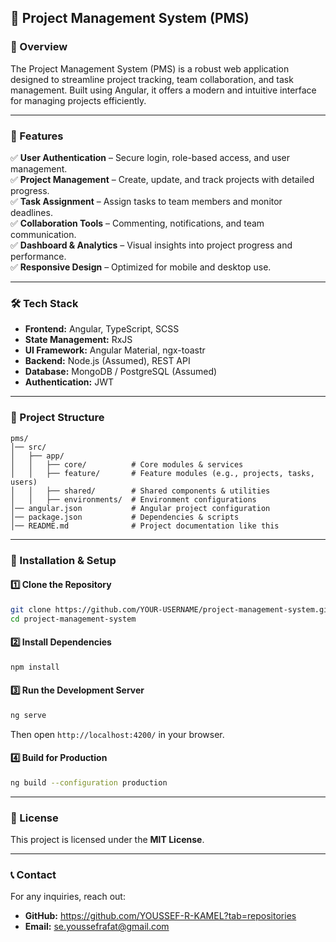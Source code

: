 ## 📌 Project Management System (PMS)

### 🚀 Overview
The Project Management System (PMS) is a robust web application designed to streamline project tracking, team collaboration, and task management. Built using Angular, it offers a modern and intuitive interface for managing projects efficiently.

---

### 🎯 Features
✅ **User Authentication** – Secure login, role-based access, and user management.  
✅ **Project Management** – Create, update, and track projects with detailed progress.  
✅ **Task Assignment** – Assign tasks to team members and monitor deadlines.  
✅ **Collaboration Tools** – Commenting, notifications, and team communication.  
✅ **Dashboard & Analytics** – Visual insights into project progress and performance.  
✅ **Responsive Design** – Optimized for mobile and desktop use.  

---

### 🛠️ Tech Stack
- **Frontend:** Angular, TypeScript, SCSS  
- **State Management:** RxJS  
- **UI Framework:** Angular Material, ngx-toastr  
- **Backend:** Node.js (Assumed), REST API  
- **Database:** MongoDB / PostgreSQL (Assumed)  
- **Authentication:** JWT  

---

### 📂 Project Structure
```
pms/
│── src/
│   ├── app/
│   │   ├── core/          # Core modules & services
│   │   ├── feature/       # Feature modules (e.g., projects, tasks, users)
│   │   ├── shared/        # Shared components & utilities
│   │   ├── environments/  # Environment configurations
│── angular.json           # Angular project configuration
│── package.json           # Dependencies & scripts
│── README.md              # Project documentation like this
```

---

### 📌 Installation & Setup
#### 1️⃣ Clone the Repository
```bash
git clone https://github.com/YOUR-USERNAME/project-management-system.git
cd project-management-system
```

#### 2️⃣ Install Dependencies
```bash
npm install
```

#### 3️⃣ Run the Development Server
```bash
ng serve
```
Then open `http://localhost:4200/` in your browser.

#### 4️⃣ Build for Production
```bash
ng build --configuration production
```

---

### 🔗 License
This project is licensed under the **MIT License**.

---

### 📞 Contact
For any inquiries, reach out:
- **GitHub:** https://github.com/YOUSSEF-R-KAMEL?tab=repositories
- **Email:** se.youssefrafat@gmail.com

